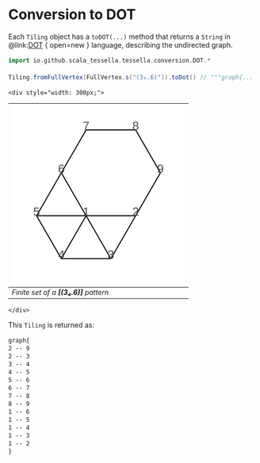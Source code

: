 # Conversion to DOT

Each `Tiling` object has a `toDOT(...)` method that returns a `String`
in @link:[DOT](https://en.wikipedia.org/wiki/DOT_(graph_description_language)) { open=new } language,
describing the undirected graph.

```scala
import io.github.scala_tessella.tessella.conversion.DOT.*

Tiling.fromFullVertex(FullVertex.s("(3₄.6)")).toDot() // """graph{...
```
```raw
<div style="width: 300px;">
```
| ![convertible](svg/dot-sample.svg)     |
|----------------------------------------|
| _Finite set of a **[(3₄.6)]** pattern_ |
```raw
</div>
```

This `Tiling` is returned as:

```
graph{
2 -- 9
2 -- 3
3 -- 4
4 -- 5
5 -- 6
6 -- 7
7 -- 8
8 -- 9
1 -- 6
1 -- 5
1 -- 4
1 -- 3
1 -- 2
}
```
